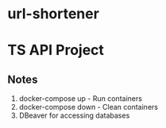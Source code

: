 # url-shortener

# TS API Project

## Notes

1. docker-compose up - Run containers
2. docker-compose down - Clean containers
3. DBeaver for accessing databases
